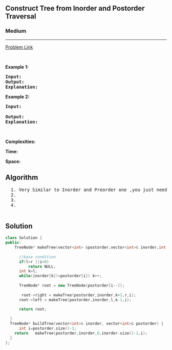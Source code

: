 <h2>Construct Tree from Inorder and Postorder Traversal</h2>
<h3>Medium</h3><hr>
<div><p>
  

 
</p>


[Problem Link](https://leetcode.com/problems/construct-binary-tree-from-inorder-and-postorder-traversal/)

<p>&nbsp;</p>
<p><strong>Example 1:</strong></p>

      
 
<pre><strong>Input:</strong>
<strong>Output:</strong> 
<strong>Explanation:</strong> 
</pre>

<p><strong>Example 2:</strong></p>

<pre><strong>Input:</strong> 
     
<strong>Output:</strong> 
<strong>Explanation:</strong> 
</pre>

<p>&nbsp;</p>
<p><strong>Complexities:</strong></p>
<strong>Time:</strong> 
  
<strong>Space:</strong> 
  <h2> Algorithm </h2>
 <pre>
  1. Very Similar to Inorder and Preorder one ,you just need to change the order
  2.
  3. 
  4. 
  </pre>
  <h2> Solution </h2>
  
  ``` c++ 
  class Solution {
public:
      TreeNode* makeTree(vector<int> &postorder,vector<int>& inorder,int l,int r,int &i){
        
        //base condition
        if(l>r ||i<0)
            return NULL;
        int k=l;
        while(inorder[k]!=postorder[i]) k++;
        
        TreeNode* root = new TreeNode(postorder[i--]);
        
         root->right = makeTree(postorder,inorder,k+1,r,i);
        root->left = makeTree(postorder,inorder,l,k-1,i);
       
        return root;
        
    }
    TreeNode* buildTree(vector<int>& inorder, vector<int>& postorder) {
        int i=postorder.size()-1;
      return   makeTree(postorder,inorder,0,inorder.size()-1,i);
    }
};
  ```
</div>
